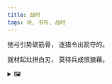 ```yaml
---
title: 战时
tags: 诗, 书写, 战时
---
```


弛弓引势砺筋骨，
逐猎令出箭夺的。

就材起灶拼白刃，
莫待兵成恨狼藉。

<details><summary>🖼️</summary>

![](writings/images/2016-09-26-22-11-zhan-shi.JPG)

</details>

